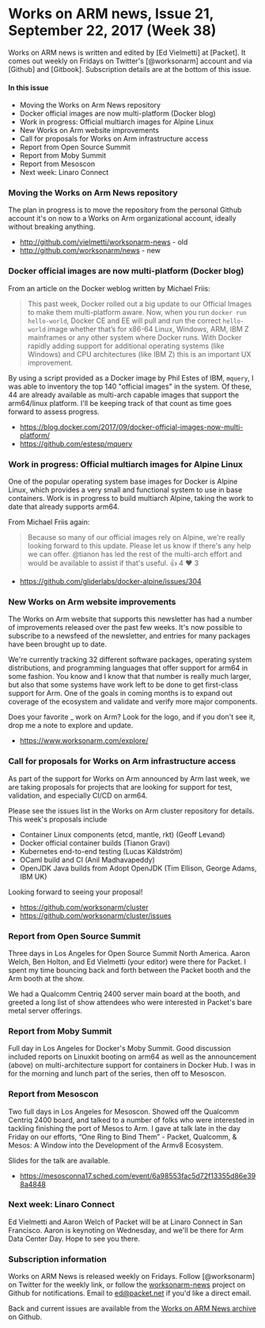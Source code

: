 # Works on ARM news, Issue 21, September 22, 2017 (Week 38)

Works on ARM news is written and edited by [Ed Vielmetti] at [Packet]. It comes out weekly on Fridays on Twitter's [@worksonarm] account and via [Github] and [Gitbook]. Subscription details are at the bottom of this issue.

#### In this issue

* Moving the Works on Arm News repository
* Docker official images are now multi-platform (Docker blog)
* Work in progress: Official multiarch images for Alpine Linux
* New Works on Arm website improvements
* Call for proposals for Works on Arm infrastructure access
* Report from Open Source Summit
* Report from Moby Summit
* Report from Mesoscon
* Next week: Linaro Connect

### Moving the Works on Arm News repository

The plan in progress is to move the repository from the
personal Github account it's on now to a Works on Arm
organizational account, ideally without breaking anything.

* http://github.com/vielmetti/worksonarm-news - old
* http://github.com/worksonarm/news - new

### Docker official images are now multi-platform (Docker blog)

From an article on the Docker weblog written by Michael Friis:

> This past week, Docker rolled out a big update to our Official Images 
to make them multi-platform aware. Now, when you run 
`docker run hello-world`, Docker CE and EE will pull and run the 
correct `hello-world` image whether that’s for x86-64 Linux, 
Windows, ARM, IBM Z mainframes or any other system where Docker 
runs. With Docker rapidly adding support for additional operating 
systems (like Windows) and CPU architectures (like IBM Z) this 
is an important UX improvement.

By using a script provided as a Docker image by Phil Estes of IBM,
`mquery`, I was able to inventory the top 140 "official images" in
the system. Of these, 44 are already available as multi-arch capable
images that support the arm64/linux platform. I'll be keeping track
of that count as time goes forward to assess progress.

* https://blog.docker.com/2017/09/docker-official-images-now-multi-platform/
* https://github.com/estesp/mquery

### Work in progress: Official multiarch images for Alpine Linux

One of the popular operating system base images for Docker is Alpine Linux,
which provides a very small and functional system to use in base 
containers. Work is in progress to build multiarch Alpine, taking
the work to date that already supports arm64.

From Michael Friis again:

> Because so many of our official images rely on Alpine, we're really 
looking forward to this update. Please let us know if there's any 
help we can offer. @tianon has led the rest of the multi-arch effort 
and would be available to assist if that's useful.
 👍 4 ❤️ 3  

* https://github.com/gliderlabs/docker-alpine/issues/304

### New Works on Arm website improvements

The Works on Arm website that supports this newsletter has
had a number of improvements released over the past few weeks.
It's now possible to subscribe to a newsfeed of the newsletter,
and entries for many packages have been brought up to date.

We're currently tracking 32 different software packages,
operating system distributions, and programming languages
that offer support for arm64 in some fashion. You know and
I know that that number is really much larger, but also that
some systems have work left to be done to get first-class
support for Arm. One of the goals in coming months is to 
expand out coverage of the ecosystem and validate and
verify more major components.

Does your favorite _ work on Arm? Look for the logo, and if
you don't see it, drop me a note to explore and update.

* https://www.worksonarm.com/explore/

### Call for proposals for Works on Arm infrastructure access

As part of the support for Works on Arm announced by Arm
last week, we are taking proposals for projects that are
looking for support for test, validation, and especially
CI/CD on arm64. 

Please see the issues list in the Works on Arm cluster
repository for details. This week's proposals include

* Container Linux components (etcd, mantle, rkt) (Geoff Levand)
* Docker official container builds (Tianon Gravi)
* Kubernetes end-to-end testing (Lucas Käldström)
* OCaml build and CI (Anil Madhavapeddy)
* OpenJDK Java builds from Adopt OpenJDK (Tim Ellison, George Adams, IBM UK)

Looking forward to seeing your proposal!

* https://github.com/worksonarm/cluster
* https://github.com/worksonarm/cluster/issues

### Report from Open Source Summit

Three days in Los Angeles for Open Source Summit North America.
Aaron Welch, Ben Holton, and Ed Vielmetti (your editor) were there
for Packet. I spent my time bouncing back and forth between the
Packet booth and the Arm booth at the show. 

We had a Qualcomm Centriq 2400 server main board at the
booth, and greeted a long list of show attendees who were
interested in Packet's bare metal server offerings.

### Report from Moby Summit

Full day in Los Angeles for Docker's Moby Summit. Good discussion
included reports on Linuxkit booting on arm64 as well as the
announcement (above) on multi-architecture support for containers
in Docker Hub. I was in for the morning and lunch part of the series,
then off to Mesoscon.

### Report from Mesoscon

Two full days in Los Angeles for Mesoscon. Showed off the Qualcomm
Centriq 2400 board, and talked to a number of folks who were
interested in tackling finishing the port of Mesos to Arm.
I gave at talk late in the day Friday on our efforts,
“One Ring to Bind Them” - Packet, Qualcomm, & Mesos: A Window into the Development of the Armv8 Ecosystem.

Slides for the talk are available.

* https://mesosconna17.sched.com/event/6a98553fac5d72f13355d86e398a4848

### Next week: Linaro Connect

Ed Vielmetti and Aaron Welch of Packet will be at Linaro Connect 
in San Francisco. Aaron is keynoting on Wednesday, and we'll be
there for Arm Data Center Day. Hope to see you there.

### Subscription information

Works on ARM News is released weekly on Fridays.
Follow [@worksonarm] on Twitter for the weekly link,
or follow the [worksonarm-news] project on Github
for notifications.
Email to ed@packet.net if you'd like a direct email.

Back and current issues are available from the 
[Works on ARM News archive] on Github.

[Works on ARM News archive]:http://github.com/vielmetti/worksonarm-news
[worksonarm-news]:http://github.com/vielmetti/worksonarm-news
[worksonarm]:https://twitter.com/worksonarm

